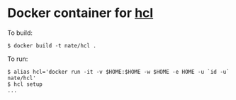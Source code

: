 # Docker container for [hcl](https://github.com/zenhob/hcl)

To build:

```
$ docker build -t nate/hcl .
```

To run:

```
$ alias hcl='docker run -it -v $HOME:$HOME -w $HOME -e HOME -u `id -u` nate/hcl'
$ hcl setup
...
```
